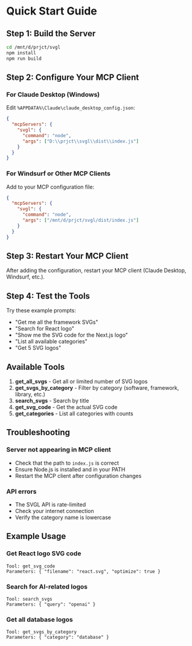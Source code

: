 # Quick Start Guide

## Step 1: Build the Server
```bash
cd /mnt/d/prjct/svgl
npm install
npm run build
```

## Step 2: Configure Your MCP Client

### For Claude Desktop (Windows)
Edit `%APPDATA%\Claude\claude_desktop_config.json`:
```json
{
  "mcpServers": {
    "svgl": {
      "command": "node",
      "args": ["D:\\prjct\\svgl\\dist\\index.js"]
    }
  }
}
```

### For Windsurf or Other MCP Clients
Add to your MCP configuration file:
```json
{
  "mcpServers": {
    "svgl": {
      "command": "node",
      "args": ["/mnt/d/prjct/svgl/dist/index.js"]
    }
  }
}
```

## Step 3: Restart Your MCP Client

After adding the configuration, restart your MCP client (Claude Desktop, Windsurf, etc.).

## Step 4: Test the Tools

Try these example prompts:
- "Get me all the framework SVGs"
- "Search for React logo"
- "Show me the SVG code for the Next.js logo"
- "List all available categories"
- "Get 5 SVG logos"

## Available Tools

1. **get_all_svgs** - Get all or limited number of SVG logos
2. **get_svgs_by_category** - Filter by category (software, framework, library, etc.)
3. **search_svgs** - Search by title
4. **get_svg_code** - Get the actual SVG code
5. **get_categories** - List all categories with counts

## Troubleshooting

### Server not appearing in MCP client
- Check that the path to `index.js` is correct
- Ensure Node.js is installed and in your PATH
- Restart the MCP client after configuration changes

### API errors
- The SVGL API is rate-limited
- Check your internet connection
- Verify the category name is lowercase

## Example Usage

### Get React logo SVG code
```
Tool: get_svg_code
Parameters: { "filename": "react.svg", "optimize": true }
```

### Search for AI-related logos
```
Tool: search_svgs
Parameters: { "query": "openai" }
```

### Get all database logos
```
Tool: get_svgs_by_category
Parameters: { "category": "database" }
```
